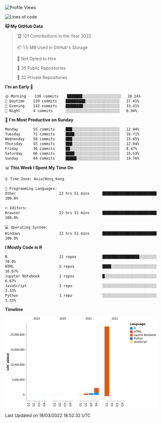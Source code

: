 

<!--**wt12318/wt12318** is a ✨ _special_ ✨ repository because its `README.md` (this file) appears on your GitHub profile.-->

<!--START_SECTION:waka-->
![Profile Views](http://img.shields.io/badge/Profile%20Views-158-blue)

![Lines of code](https://img.shields.io/badge/From%20Hello%20World%20I%27ve%20Written-26%20Million%20lines%20of%20code-blue)

**🐱 My GitHub Data** 

> 🏆 121 Contributions in the Year 2022
 > 
> 📦 1.5 MB Used in GitHub's Storage 
 > 
> 🚫 Not Opted to Hire
 > 
> 📜 35 Public Repositories 
 > 
> 🔑 32 Private Repositories  
 > 
**I'm an Early 🐤** 

```text
🌞 Morning    120 commits    ███████░░░░░░░░░░░░░░░░░░   28.24% 
🌆 Daytime    159 commits    █████████░░░░░░░░░░░░░░░░   37.41% 
🌃 Evening    142 commits    ████████░░░░░░░░░░░░░░░░░   33.41% 
🌙 Night      4 commits      ░░░░░░░░░░░░░░░░░░░░░░░░░   0.94%

```
📅 **I'm Most Productive on Sunday** 

```text
Monday       55 commits     ███░░░░░░░░░░░░░░░░░░░░░░   12.94% 
Tuesday      71 commits     ████░░░░░░░░░░░░░░░░░░░░░   16.71% 
Wednesday    58 commits     ███░░░░░░░░░░░░░░░░░░░░░░   13.65% 
Thursday     55 commits     ███░░░░░░░░░░░░░░░░░░░░░░   12.94% 
Friday       36 commits     ██░░░░░░░░░░░░░░░░░░░░░░░   8.47% 
Saturday     66 commits     ████░░░░░░░░░░░░░░░░░░░░░   15.53% 
Sunday       84 commits     █████░░░░░░░░░░░░░░░░░░░░   19.76%

```


📊 **This Week I Spent My Time On** 

```text
⌚︎ Time Zone: Asia/Hong_Kong

💬 Programming Languages: 
Other                    22 hrs 51 mins      █████████████████████████   100.0%

🔥 Editors: 
Browser                  22 hrs 51 mins      █████████████████████████   100.0%

💻 Operating System: 
Windows                  22 hrs 51 mins      █████████████████████████   100.0%

```

**I Mostly Code in R** 

```text
R                        21 repos            █████████████████░░░░░░░░   70.0% 
HTML                     5 repos             ████░░░░░░░░░░░░░░░░░░░░░   16.67% 
Jupyter Notebook         2 repos             █░░░░░░░░░░░░░░░░░░░░░░░░   6.67% 
JavaScript               1 repo              ░░░░░░░░░░░░░░░░░░░░░░░░░   3.33% 
Python                   1 repo              ░░░░░░░░░░░░░░░░░░░░░░░░░   3.33%

```


**Timeline**

![Chart not found](https://raw.githubusercontent.com/wt12318/wt12318/main/charts/bar_graph.png) 


 Last Updated on 18/03/2022 18:52:32 UTC
<!--END_SECTION:waka-->


